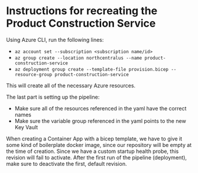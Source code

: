 # Instructions for recreating the Product Construction Service
Using Azure CLI, run the following lines:
 - `az account set --subscription <subscription name/id>`
 - `az group create --location northcentralus --name product-construction-service`
 - `az deployment group create --template-file provision.bicep --resource-group product-construction-service`

This will create all of the necessary Azure resources.

The last part is setting up the pipeline:
 - Make sure all of the resources referenced in the yaml have the correct names
 - Make sure the variable group referenced in the yaml points to the new Key Vault

When creating a Container App with a bicep template, we have to give it some kind of boilerplate docker image, since our repository will be empty at the time of creation. Since we have a custom startup health probe, this revision will fail to activate. After the first run of the pipeline (deployment), make sure to deactivate the first, default revision.